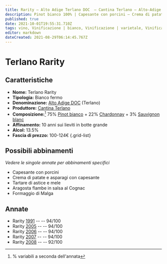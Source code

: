```yaml
---
title: Rarity – Alto Adige Terlano DOC  – Cantina Terlano – Alto-Adige (IT) – 100-124€ – 5★
description: Pinot bianco 100% | Capesante con porcini – Crema di patate e asparagi con capesante – Tartare di astice e mele – Aragosta flambe in salsa al Cognac – Formaggio di Malga 
published: true
date: 2021-10-01T19:55:31.710Z
tags: vino, Vinificazione | bianco, Vinificazione | varietale, Vinificazione | fermo, Valutazioni | 5 stelle, Regione | Alto-Adige (IT), Pinot bianco, Capesante con porcini, Crema di patate e asparagi con capesante, Alimento | astice, Cottura | tartare, Aromatizzazione | con mele, Alimento | aragosta, Cottura | flambè, Aromatizzazione | salsa al Cognac, Prezzi | 100-124€, Alimento | formaggio, Alimento-dettagli | Formaggio di Malga
editor: markdown
dateCreated: 2021-08-29T06:14:45.767Z
---
```


# Terlano Rarity

## Caratteristiche
- **Nome:** Terlano Rarity
- **Tipologia:** Bianco fermo 
- **Denominazione:** [Alto Adige DOC](/denominazioni/Italia/Alto-Adige/DOC/Alto-Adige) (Terlano)
- **Produttore:** [Cantina Terlano](/produttori/Italia/Alto-Adige/Cantina-Terlano) 
- **Composizione:**[^1] 75% [Pinot bianco](/vitigni/Francia/bacca-bianca/pinot-bianco) + 22% [Chardonnay](/vitigni/Francia/bacca-bianca/chardonnay) + 3% [Sauvignon blanc](/vitigni/Francia/bacca-bianca/sauvignon-blanc)
- **Affinamento:** 10 anni sui lieviti in botte grande
- **Alcol:** 13.5%
- **Fascia di prezzo:** 100-124€
{.grid-list}

## Possibili abbinamenti
*Vedere le singole annate per abbinamenti specifici*

- Capesante con porcini
- Crema di patate e asparagi con capesante
- Tartare di astice e mele
- Aragosta flambe in salsa al Cognac
- Formaggio di Malga

## Annate
- Rarity [1991](/vini/Italia/Alto-Adige/Cantina-Terlano/Rarity/1991) -- <span class="star-5"></span> -- 94/100
- Rarity [2005](/vini/Italia/Alto-Adige/Cantina-Terlano/Rarity/2005) -- <span class="star-5"></span> -- 94/100
- Rarity [2006](/vini/Italia/Alto-Adige/Cantina-Terlano/Rarity/2006) -- <span class="star-5"></span> -- 94/100
- Rarity [2007](/vini/Italia/Alto-Adige/Cantina-Terlano/Rarity/2007) -- <span class="star-5"></span> -- 94/100
- Rarity [2008](/vini/Italia/Alto-Adige/Cantina-Terlano/Rarity/2008) -- <span class="star-5"></span> -- 92/100

 [^1]: % variabili a seconda dell'annata
 